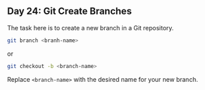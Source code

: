 ## Day 24: Git Create Branches

The task here is to create a new branch in a Git repository.

```bash
git branch <branh-name>
```

or 

```bash
git checkout -b <branch-name>
```

Replace `<branch-name>` with the desired name for your new branch.